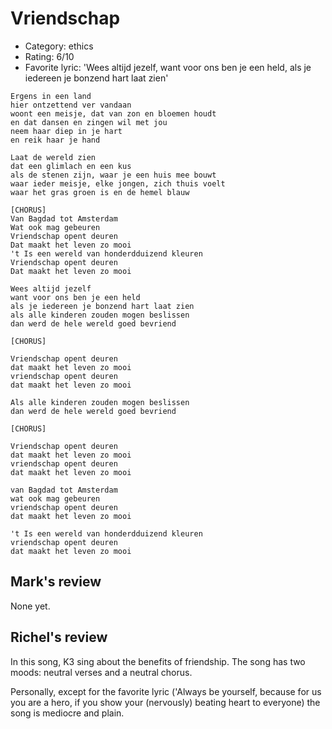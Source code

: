 # Vriendschap

 * Category: ethics
 * Rating: 6/10
 * Favorite lyric: 'Wees altijd jezelf, want voor ons ben je een held, als je iedereen je bonzend hart laat zien'

```
Ergens in een land
hier ontzettend ver vandaan
woont een meisje, dat van zon en bloemen houdt
en dat dansen en zingen wil met jou
neem haar diep in je hart
en reik haar je hand

Laat de wereld zien
dat een glimlach en een kus
als de stenen zijn, waar je een huis mee bouwt
waar ieder meisje, elke jongen, zich thuis voelt
waar het gras groen is en de hemel blauw

[CHORUS]
Van Bagdad tot Amsterdam
Wat ook mag gebeuren
Vriendschap opent deuren
Dat maakt het leven zo mooi
't Is een wereld van honderdduizend kleuren
Vriendschap opent deuren
Dat maakt het leven zo mooi

Wees altijd jezelf
want voor ons ben je een held
als je iedereen je bonzend hart laat zien
als alle kinderen zouden mogen beslissen
dan werd de hele wereld goed bevriend

[CHORUS]

Vriendschap opent deuren
dat maakt het leven zo mooi
vriendschap opent deuren
dat maakt het leven zo mooi

Als alle kinderen zouden mogen beslissen
dan werd de hele wereld goed bevriend

[CHORUS]

Vriendschap opent deuren
dat maakt het leven zo mooi
vriendschap opent deuren
dat maakt het leven zo mooi

van Bagdad tot Amsterdam
wat ook mag gebeuren
vriendschap opent deuren
dat maakt het leven zo mooi

't Is een wereld van honderdduizend kleuren
vriendschap opent deuren
dat maakt het leven zo mooi
```

## Mark's review

None yet.

## Richel's review

In this song, K3 sing about the benefits of friendship. The song has two
moods: neutral verses and a neutral chorus.

Personally, except for the favorite lyric ('Always be yourself, because
for us you are a hero, if you show your (nervously) beating heart to
everyone) the song is mediocre and plain.